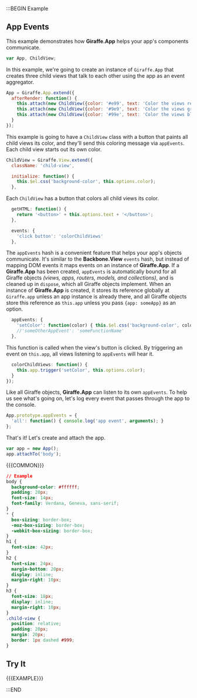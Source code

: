 :::BEGIN Example


## App Events

This example demonstrates how **Giraffe.App** helps your app's components communicate.
```js
var App, ChildView;
```

In this example, we're going to create an instance of `Giraffe.App` that creates three child views that talk to each other using the app as an event aggregator.
```js
App = Giraffe.App.extend({
  afterRender: function() {
    this.attach(new ChildView({color: '#e99', text: 'Color the views red!'}));
    this.attach(new ChildView({color: '#9e9', text: 'Color the views green!'}));
    this.attach(new ChildView({color: '#99e', text: 'Color the views blue!'}));
  }
});
```

This example is going to have a `ChildView` class with a button that paints all child views its color, and they'll send this coloring message via `appEvents`. Each child view starts out its own color.
```js
ChildView = Giraffe.View.extend({
  className: 'child-view',

  initialize: function() {
    this.$el.css('background-color', this.options.color);
  },
```

Each `ChildView` has a button that colors all child views its color.
```js
  getHTML: function() {
    return '<button>' + this.options.text + '</button>';
  },

  events: {
    'click button': 'colorChildViews'
  },
```

The `appEvents` hash is a convenient feature that helps your app's objects communicate. It's similar to the **Backbone.View** `events` hash, but instead of mapping DOM events it maps events on an instance of **Giraffe.App**.  If a **Giraffe.App** has been created, `appEvents` is automatically bound for all Giraffe objects *(views, apps, routers, models, and collections)*, and is cleaned up in `dispose`, which all Giraffe objects implement. When an instance of **Giraffe.App** is created, it stores its reference globally at `Giraffe.app` unless an app instance is already there, and all Giraffe objects store this reference as `this.app` unless you pass `{app: someApp}` as an option.
```js
  appEvents: {
    'setColor': function(color) { this.$el.css('background-color', color); }
    //'someOtherAppEvent': 'someFunctionName'
  },
```

This function is called when the view's button is clicked. By triggering an event on `this.app`, all views listening to `appEvents` will hear it.
```js
  colorChildViews: function() {
    this.app.trigger('setColor', this.options.color);
  }
});
```

Like all Giraffe objects, **Giraffe.App** can listen to its own `appEvents`. To help us see what's going on, let's log every event that passes through the app to the console.
```js
App.prototype.appEvents = {
  'all': function() { console.log('app event', arguments); }
};
```

That's it! Let's create and attach the app.

```js
var app = new App();
app.attachTo('body');
```

{{{COMMON}}}

```css --hide
// Example
body {
  background-color: #ffffff;
  padding: 20px;
  font-size: 14px;
  font-family: Verdana, Geneva, sans-serif;
}
* {
  box-sizing: border-box;
  -moz-box-sizing: border-box;
  -webkit-box-sizing: border-box;
}
h1 {
  font-size: 42px;
}
h2 {
  font-size: 24px;
  margin-bottom: 20px;
  display: inline;
  margin-right: 10px;
}
h3 {
  font-size: 18px;
  display: inline;
  margin-right: 10px;
}
.child-view {
  position: relative;
  padding: 20px;
  margin: 20px;
  border: 1px dashed #999;
}
```

## Try It

{{{EXAMPLE}}}

:::END